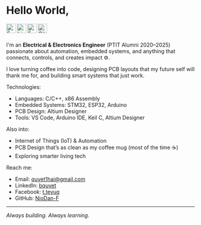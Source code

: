 # Hello World,

<a href="mailto:quyet1hai@gmail.com">
  <img align="left" alt="Email - Quyet" width="25px" src="https://cdn.jsdelivr.net/npm/simple-icons@v3/icons/gmail.svg"/>
</a>
<a href="https://linkedin.com/in/bquyet">
  <img align="left" alt="LinkedIn - Quyet" width="25px" src="https://cdn.jsdelivr.net/npm/simple-icons@v3/icons/linkedin.svg"/>
</a>
<a href="https://facebook.com/t.teyuq">
  <img align="left" alt="Facebook - Quyet" width="25px" src="https://cdn.jsdelivr.net/npm/simple-icons@v3/icons/facebook.svg"/>
</a>
<a href="https://github.com/NioDan-F">
  <img align="left" alt="GitHub - Quyet" width="25px" src="https://cdn.jsdelivr.net/npm/simple-icons@v3/icons/github.svg"/>
</a>

<br />
<br />

I'm an **Electrical & Electronics Engineer** (PTIT Alumni 2020–2025) passionate about automation, embedded systems, and anything that connects, controls, and creates impact ⚙️.  

I love turning coffee into code, designing PCB layouts that my future self will thank me for, and building smart systems that just work.

Technologies:
- Languages: C/C++, x86 Assembly  
- Embedded Systems: STM32, ESP32, Arduino  
- PCB Design: Altium Designer  
- Tools: VS Code, Arduino IDE, Keil C, Altium Designer  

Also into:
- Internet of Things (IoT) & Automation  
- PCB Design that’s as clean as my coffee mug (most of the time ☕)  
- Exploring smarter living tech

Reach me:  
- Email: [quyet1hai@gmail.com](mailto:quyet1hai@gmail.com)  
- LinkedIn: [bquyet](https://linkedin.com/in/bquyet)  
- Facebook: [t.teyuq](https://facebook.com/t.teyuq)  
- GitHub: [NioDan-F](https://github.com/NioDan-F)  

---

 *Always building. Always learning.*
